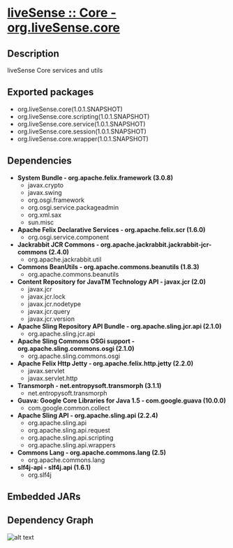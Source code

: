 # [liveSense :: Core - org.liveSense.core](http://github.com/liveSense/org.liveSense.core)

## Description
liveSense Core services and utils

## Exported packages
* org.liveSense.core(1.0.1.SNAPSHOT)
* org.liveSense.core.scripting(1.0.1.SNAPSHOT)
* org.liveSense.core.service(1.0.1.SNAPSHOT)
* org.liveSense.core.session(1.0.1.SNAPSHOT)
* org.liveSense.core.wrapper(1.0.1.SNAPSHOT)

## Dependencies
* __System Bundle - org.apache.felix.framework (3.0.8)__
	* javax.crypto
	* javax.swing
	* org.osgi.framework
	* org.osgi.service.packageadmin
	* org.xml.sax
	* sun.misc
* __Apache Felix Declarative Services - org.apache.felix.scr (1.6.0)__
	* org.osgi.service.component
* __Jackrabbit JCR Commons - org.apache.jackrabbit.jackrabbit-jcr-commons (2.4.0)__
	* org.apache.jackrabbit.util
* __Commons BeanUtils - org.apache.commons.beanutils (1.8.3)__
	* org.apache.commons.beanutils
* __Content Repository for JavaTM Technology API - javax.jcr (2.0)__
	* javax.jcr
	* javax.jcr.lock
	* javax.jcr.nodetype
	* javax.jcr.query
	* javax.jcr.version
* __Apache Sling Repository API Bundle - org.apache.sling.jcr.api (2.1.0)__
	* org.apache.sling.jcr.api
* __Apache Sling Commons OSGi support - org.apache.sling.commons.osgi (2.1.0)__
	* org.apache.sling.commons.osgi
* __Apache Felix Http Jetty - org.apache.felix.http.jetty (2.2.0)__
	* javax.servlet
	* javax.servlet.http
* __Transmorph - net.entropysoft.transmorph (3.1.1)__
	* net.entropysoft.transmorph
* __Guava: Google Core Libraries for Java 1.5 - com.google.guava (10.0.0)__
	* com.google.common.collect
* __Apache Sling API - org.apache.sling.api (2.2.4)__
	* org.apache.sling.api
	* org.apache.sling.api.request
	* org.apache.sling.api.scripting
	* org.apache.sling.api.wrappers
* __Commons Lang - org.apache.commons.lang (2.5)__
	* org.apache.commons.lang
* __slf4j-api - slf4j.api (1.6.1)__
	* org.slf4j

## Embedded JARs

## Dependency Graph
![alt text](http://raw.github.com.everydayimmirror.in/liveSense/org.liveSense.core/master/diagram.svg "")